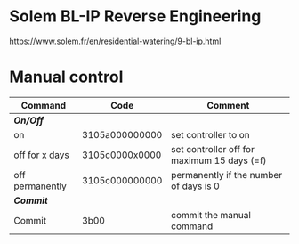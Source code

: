 # Solem BL-IP Reverse Engineering

https://www.solem.fr/en/residential-watering/9-bl-ip.html


# Manual control

|Command|Code|Comment|
| --- | --- |---|
|***On/Off***|||
|on|3105a000000000|set controller to on|
|off for x days|3105c0000x0000|set controller off for maximum 15 days (=f)|
|off permanently|3105c000000000|permanently if the number of days is 0| 
|***Commit***|||
|Commit|3b00|commit the manual command
